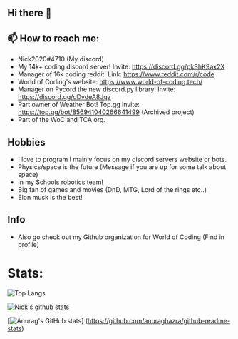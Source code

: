 ## Hi there 👋

## 📫 How to reach me: 
  * Nick2020#4710 (My discord)
  * My 14k+ coding discord server! Invite: https://discord.gg/pkShK9ax2X 
  * Manager of 16k coding reddit! Link: https://www.reddit.com/r/code
  * World of Coding's website: https://www.world-of-coding.tech/
  * Manager on Pycord the new discord.py library! Invite: https://discord.gg/dDvdeA8Jqz
  * Part owner of Weather Bot! Top.gg invite: https://top.gg/bot/856941040266641499 (Archived project)
  * Part of the WoC and TCA org.
 
## Hobbies 
* I love to program I mainly focus on my discord servers website or bots.
* Physics/space is the future (Message if you are up for some talk about space)
* In my Schools robotics team!
* Big fan of games and movies (DnD, MTG, Lord of the rings etc..)
* Elon musk is the best!

## Info

* Also go check out my Github organization for World of Coding (Find in profile)

# Stats:
![Top Langs](https://github-readme-stats.vercel.app/api/top-langs/?username=Nick67644)

![Nick's github stats](https://github-readme-stats.vercel.app/api?username=Nick67644)

[![Anurag's GitHub stats](https://github-readme-stats.vercel.app/api?username=Nick67644)] (https://github.com/anuraghazra/github-readme-stats)
